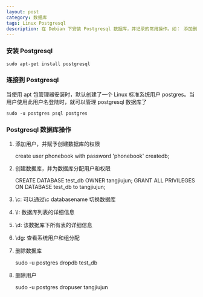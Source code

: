 ```yaml
---
layout: post
category: 数据库
tags: Linux Postgresql 
description: 在 Debian 下安装 Postgresql 数据库，并记录的常用操作。如： 添加删除用户，添加删除数据库。查询数据库等。
---
```


### 安装 Postgresql

    sudo apt-get install postgresql

### 连接到 Postgresql
  当使用 apt 包管理器安装时，默认创建了一个 Linux 标准系统用户 postgres。当用户使用此用户名登陆时，就可以管理 postgresql 数据库了

    sudo -u postgres psql postgres
    
### Postgresql 数据库操作
  1. 添加用户，并赋予创建数据库的权限

        create user phonebook with password 'phonebook' createdb;

  2. 创建数据库，并为数据库分配用户和权限

        CREATE DATABASE test_db OWNER tangjiujun;
        GRANT ALL PRIVILEGES ON DATABASE test_db to tangjiujun;
        
  3. \c: 可以通过\c databasename  切换数据库
  4. \l: 数据库列表的详细信息
  5. \d: 该数据库下所有表的详细信息
  6. \dg: 查看系统用户和组分配
  6. 删除数据库

        sudo -u postgres dropdb test_db
        
  7. 删除用户

        sudo -u postgres dropuser tangjiujun
